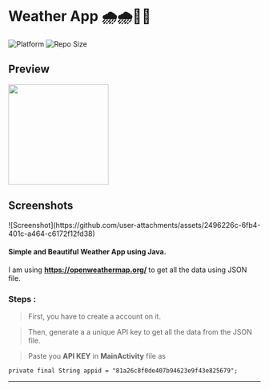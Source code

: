 # Weather App 🌧️🌧️💙💙

![Platform](https://img.shields.io/badge/platform-Android-brightgreen.svg?color=00ADB5&style=for-the-badge)
![Repo Size](https://img.shields.io/github/repo-size/dev-aniketj/Weather-App?color=00ADB5&style=for-the-badge)

## Preview

<img src="https://github.com/user-attachments/assets/d5b72ab9-cc12-444a-a1aa-462f8ec739df" width="200"/>

## Screenshots

<p float="left">
	![Screenshot](https://github.com/user-attachments/assets/2496226c-6fb4-401c-a464-c6172f12fd38)
</p>


#### Simple and Beautiful Weather App using Java.

I am using **https://openweathermap.org/** to get all the data using JSON file.

### Steps :

> First, you have to create a account on it.

> Then, generate a a unique API key to get all the data from the JSON file.

> Paste you **API KEY** in **MainActivity** file as

```
private final String appid = "81a26c8f0de407b94623e9f43e825679";
```
---

